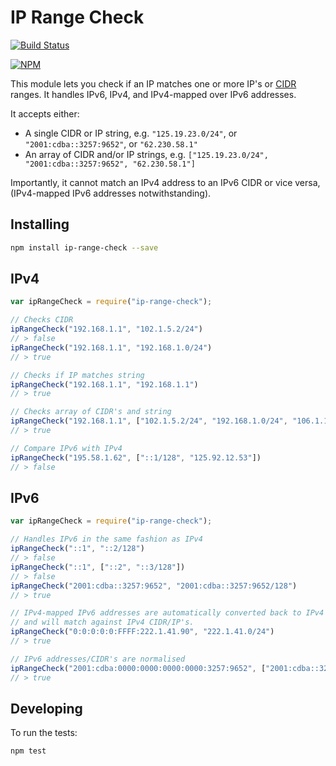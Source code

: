# IP Range Check

[![Build Status](https://travis-ci.org/Day8/ip-range-check.svg?branch=master)](https://travis-ci.org/Day8/ip-range-check)

[![NPM](https://nodei.co/npm/ip-range-check.png?downloads=true&downloadRank=true&stars=true)](https://www.npmjs.com/package/ip-range-check)

This module lets you check if an IP matches one or more IP's or [CIDR](http://en.wikipedia.org/wiki/Classless_Inter-Domain_Routing) ranges. It handles IPv6, IPv4, and IPv4-mapped over IPv6 addresses.

It accepts either:

* A single CIDR or IP string, e.g. `"125.19.23.0/24"`, or `"2001:cdba::3257:9652"`, or `"62.230.58.1"`
* An array of CIDR and/or IP strings, e.g. `["125.19.23.0/24", "2001:cdba::3257:9652", "62.230.58.1"]`

Importantly, it cannot match an IPv4 address to an IPv6 CIDR or vice versa, (IPv4-mapped IPv6 addresses notwithstanding).

## Installing

```sh
npm install ip-range-check --save
```

## IPv4

```js
var ipRangeCheck = require("ip-range-check");

// Checks CIDR
ipRangeCheck("192.168.1.1", "102.1.5.2/24")
// > false
ipRangeCheck("192.168.1.1", "192.168.1.0/24")
// > true

// Checks if IP matches string
ipRangeCheck("192.168.1.1", "192.168.1.1")
// > true

// Checks array of CIDR's and string
ipRangeCheck("192.168.1.1", ["102.1.5.2/24", "192.168.1.0/24", "106.1.180.84"])
// > true

// Compare IPv6 with IPv4
ipRangeCheck("195.58.1.62", ["::1/128", "125.92.12.53"])
// > false

```

## IPv6

```js
var ipRangeCheck = require("ip-range-check");

// Handles IPv6 in the same fashion as IPv4
ipRangeCheck("::1", "::2/128")
// > false
ipRangeCheck("::1", ["::2", "::3/128"])
// > false
ipRangeCheck("2001:cdba::3257:9652", "2001:cdba::3257:9652/128")
// > true

// IPv4-mapped IPv6 addresses are automatically converted back to IPv4 addresses
// and will match against IPv4 CIDR/IP's.
ipRangeCheck("0:0:0:0:0:FFFF:222.1.41.90", "222.1.41.0/24")
// > true

// IPv6 addresses/CIDR's are normalised
ipRangeCheck("2001:cdba:0000:0000:0000:0000:3257:9652", ["2001:cdba::3257:9652"])
// > true
```

## Developing

To run the tests:

```
npm test
```
